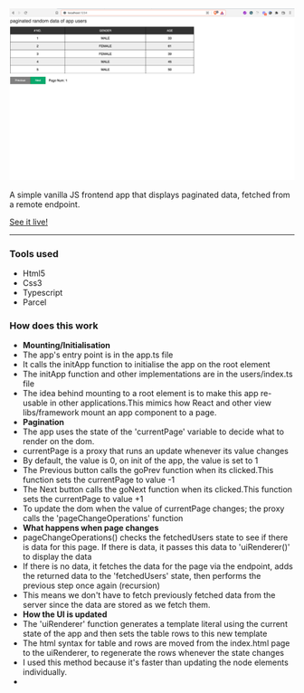<img src="./screenshots/img.png" />

A simple vanilla JS frontend app that displays paginated data, fetched from a remote endpoint.

[See it live!](https://toyeeb-pipeline-submission.netlify.app)

---

### Tools used
- Html5
- Css3
- Typescript
- Parcel


### How does this work
- **Mounting/Initialisation**
- The app's entry point is in the app.ts file
- It calls the initApp function to initialise the app on the root element
- The initApp function and other implementations are in the users/index.ts file
- The idea behind mounting to a root element is to make this app re-usable in other applications.This mimics how React and other view libs/framework mount an app component to a page.
- **Pagination**
- The app uses the state of the 'currentPage' variable to decide what to render on the dom.
- currentPage is a proxy that runs an update whenever its value changes
- By default, the value is 0, on init of the app, the value is set to 1 
- The Previous button calls the goPrev function when its clicked.This function sets the currentPage to value -1
- The Next button calls the goNext function when its clicked.This function sets the currentPage to value +1
- To update the dom when the value of currentPage changes; the proxy calls the 'pageChangeOperations' function
- **What happens when page changes**
- pageChangeOperations() checks the fetchedUsers state to see if there is data for this page. If there is data, it passes this data to  'uiRenderer()' to display the data
- If there is no data, it fetches the data for the page via the endpoint, adds the returned data to the 'fetchedUsers' state, then performs the previous step once again (recursion)
- This means we don't have to fetch previously fetched data from the server since the data are stored as we fetch them.
- **How the UI is updated**
- The 'uiRenderer' function generates a template literal using the current state of the app and then sets the table rows to this new template
- The html syntax for table and rows are moved from the index.html page to the uiRenderer, to regenerate the rows whenever the state changes
- I used this method because it's faster than updating the node elements individually.
- 

